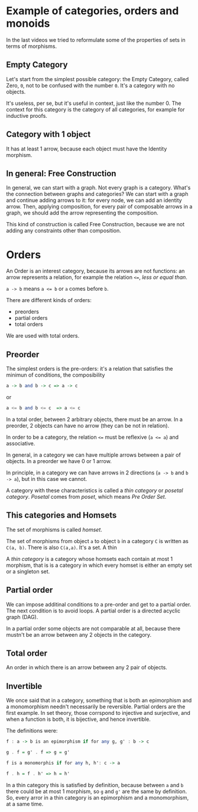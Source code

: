 Example of categories, orders and monoids
=========================================

In the last videos we tried to reformulate some of the properties of sets in terms of morphisms.

## Empty Category
Let's start from the simplest possible category: the Empty Category, called Zero, `0`, not to be confused with the number `0`. It's a category with no objects.

It's useless, per se, but it's useful in context, just like the number 0. The context for this category is the category of all categories, for example for inductive proofs.

## Category with 1 object
It has at least 1 arrow, because each object must have the Identity morphism.

## In general: Free Construction
In general, we can start with a graph. Not every graph is a category. What's the connection between graphs and categories? We can start with a graph and continue adding arrows to it: for every node, we can add an identity arrow. Then, applying composition, for every pair of composable arrows in a graph, we should add the arrow representing the composition.

This kind of construction is called Free Construction, because we are not adding any constraints other than composition.

# Orders
An Order is an interest category, because its arrows are not functions: an arrow represents a relation, for example the relation `<=`, *less or equal than*.

`a -> b` means `a <= b` or `a` comes before `b`.

There are different kinds of orders:

* preorders
* partial orders
* total orders

We are used with total orders.

## Preorder
The simplest orders is the pre-orders: it's a relation that satisfies the minimun of conditions, the composibility

```haskell
a -> b and b -> c => a -> c
```

or

```haskell
a <= b and b <= c  => a <= c
```

In a total order, between 2 arbitrary objects, there must be an arrow. In a preorder, 2 objects can have no arrow (they can be not in relation).

In order to be a category, the relation `<=` must be reflexive (`a <= a`) and associative.

In general, in a category we can have multiple arrows between a pair of objects. In a preorder we have 0 or 1 arrow.

In principle, in a category we can have arrows in 2 directions (`a -> b` and `b -> a`), but in this case we cannot.

A category with these characteristics is called a *thin category* or *posetal category*. *Posetal* comes from *poset*, which means *Pre Order Set*.


## This categories and Homsets
The set of morphisms is called *homset*.

The set of morphisms from object `a` to object `b` in a category `C` is written as `C(a, b)`. There is also `C(a,a)`. It's a set. A thin 

A *thin category* is a category whose homsets each contain at most 1 morphism, that is is a category in which every homset is either an empty set or a singleton set.


## Partial order
We can impose additinal conditions to a pre-order and get to a partial order. The next condition is to avoid loops. A partial order is a directed acyclic graph (DAG).

In a partial order some objects are not comparable at all, because there mustn't be an arrow between any 2 objects in the category.

## Total order
An order in which there is an arrow between any 2 pair of objects. 


## Invertible
We once said that in a category, something that is both an epimorphism and a monomorphism needn't necessarily be reversible. Partial orders are the first example. In set theory, those corrspond to injective and surjective, and when a function is both, it is bijective, and hence invertible.

The definitions were:

```haskell
f : a -> b is an epimorphism if for any g, g' : b -> c

g . f = g' . f => g = g'

f is a monomorphis if for any h, h': c -> a

f . h = f . h' => h = h'
```

In a thin category this is satisfied by definition, because between `a` and `b` there could be at most 1 morphism, so `g` and `g'` are the same by definition. So, every arror in a thin category is an epimorphism and a monomorphism, at a same time.
